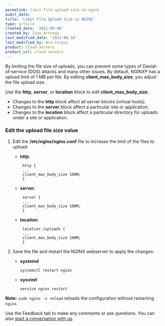 ```yaml
---
permalink: limit-file-upload-size-in-nginx
audit_date:
title: 'Limit File Upload Size in NGINX'
type: article
created_date: '2021-05-08'
created_by: Ivan Arteaga
last_modified_date: '2021-06-16'
last_modified_by: Ana Corpus
product: Cloud Servers
product_url: cloud-servers
---
```


By limiting the file size of uploads, you can prevent some types of Denial-of-service (DOS)
attacks and many other issues. By default, NGINX&reg; has a upload limit of 1 MB per file.
By editing **client_max_body_size**, you adjust the file upload size.

Use the **http**, **server**, or **location** block to edit **client_max_body_size**.

- Changes to the **http** block affect all server blocks (virtual hosts).
- Changes to the **server** block affect a particular site or application.
- Changes to the  **location** block affect a particular directory for uploads under a site
  or application.

### Edit the upload file size value

1. Edit the **/etc/nginx/nginx.conf** file to increase the limit of the files to upload:

   - **http**:

          http {
          ...
          client_max_body_size 100M;
          }

   - **server**:

          server {
          ...
          client_max_body_size 100M;
          }

   - **location**:

          location /uploads {
          ...
          client_max_body_size 100M;
          } 

2. Save the file and restart the NGINX webserver to apply the changes:
   
   - **systemd**
    
      `systemctl restart nginx`

   - **sysvinit**

     `service nginx restart`


**Note:** `sudo nginx -s reload` reloads the configuration without restarting `nginx`.

Use the Feedback tab to make any comments or ask questions. You can also [start a conversation with us](https://www.rackspace.com/contact).
